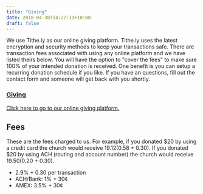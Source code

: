 ```yaml
---
title: "Giving"
date: 2018-04-30T14:27:13+10:00
draft: false
---
```


We use Tithe.ly as our online giving platform. Tithe.ly uses the latest encryption and security methods to keep your transactions safe. There are transaction fees associated with using any online platform and we have listed theirs below. You will have the option to "cover the fees" to make sure 100% of your intended donation is received. One benefit is you can setup a recurring donation schedule if you like. If you have an questions, fill out the contact form and someone will get back with you shortly. 

<section class="box special features">
    <a href="https://tithe.ly/give?c=758647">
        <div class="features-row">
                <section>
                    <span class="icon major fas fa-gift accent1"></span>
                    <h3>Giving</h3>
                    <p>Click here to go to our online giving platform.</p>
                </section>
        </div>
    </a>
</section>

## Fees
These are the fees charged to us. For example, if you donated $20 by using a credit card the church would receive $19.12 ($0.58 + 0.30). If you donated $20 by using ACH (routing and account number) the church would receive $19.50 ($0.20 + 0.30).

* 2.9% + 0.30 per transaction
* ACH/Bank: 1% + 30¢
* AMEX: 3.5% + 30¢

